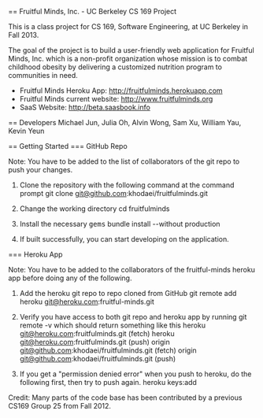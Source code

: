 == Fruitful Minds, Inc. - UC Berkeley CS 169 Project

This is a class project for CS 169, Software Engineering, at UC Berkeley in Fall 2013.

The goal of the project is to build a user-friendly web application for Fruitful Minds, Inc. which is a non-profit organization whose mission is to combat childhood obesity by delivering a customized nutrition program to communities in need.

* Fruitful Minds Heroku App: http://fruitfulminds.herokuapp.com
* Fruitful Minds current website: http://www.fruitfulminds.org
* SaaS Website: http://beta.saasbook.info

== Developers
Michael Jun, Julia Oh, Alvin Wong, Sam Xu, William Yau, Kevin Yeun

== Getting Started
=== GitHub Repo

Note: You have to be added to the list of collaborators of the git repo to push your changes.

1. Clone the repository with the following command at the command prompt
       git clone git@github.com:khodaei/fruitfulminds.git

2. Change the working directory
       cd fruitfulminds

3. Install the necessary <tt>gems</tt>
       bundle install --without production

4. If built successfully, you can start developing on the application.

=== Heroku App

Note: You have to be added to the collaborators of the fruitful-minds heroku app before doing any of the following.

1. Add the heroku git repo to repo cloned from GitHub
      git remote add heroku git@heroku.com:fruitful-minds.git

2. Verify you have access to both git repo and heroku app by running
      git remote -v
    which should return something like this
      heroku  git@heroku.com:fruitfulminds.git (fetch)
      heroku  git@heroku.com:fruitfulminds.git (push)
      origin  git@github.com:khodaei/fruitfulminds.git (fetch)
      origin  git@github.com:khodaei/fruitfulminds.git (push)

3. If you get a "permission denied error" when you push to heroku, do the following first, then try to push again.
      heroku keys:add


Credit: Many parts of the code base has been contributed by a previous CS169 Group 25 from Fall 2012.
